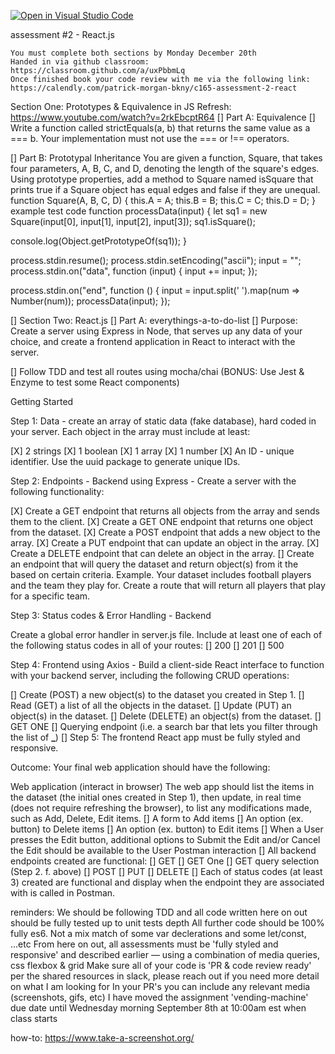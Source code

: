 [![Open in Visual Studio Code](https://classroom.github.com/assets/open-in-vscode-f059dc9a6f8d3a56e377f745f24479a46679e63a5d9fe6f495e02850cd0d8118.svg)](https://classroom.github.com/online_ide?assignment_repo_id=6605845&assignment_repo_type=AssignmentRepo)

assessment #2 - React.js

    You must complete both sections by Monday December 20th
    Handed in via github classroom: https://classroom.github.com/a/uxPbbmLq
    Once finished book your code review with me via the following link: https://calendly.com/patrick-morgan-bkny/c165-assessment-2-react

Section One: Prototypes & Equivalence in JS
Refresh: https://www.youtube.com/watch?v=2rkEbcptR64
[] Part A: Equivalence
[] Write a function called strictEquals(a, b) that returns the same value as a === b.
    Your implementation must not use the === or !== operators.

[] Part B: Prototypal Inheritance
You are given a function, Square, that takes four parameters, A, B, C, and D, denoting the length of the square's edges.
Using prototype properties, add a method to Square named isSquare that prints true if a Square object has equal edges and false if they are unequal.
function Square(A, B, C, D) {
this.A = A;
this.B = B;
this.C = C;
this.D = D;
}
example test code
function processData(input) {
let sq1 = new Square(input[0], input[1], input[2], input[3]);
sq1.isSquare();

console.log(Object.getPrototypeOf(sq1));
}

process.stdin.resume();
process.stdin.setEncoding("ascii");
input = "";
process.stdin.on("data", function (input) {
input += input;
});

process.stdin.on("end", function () {
input = input.split(' ').map(num => Number(num));
processData(input);
});

[] Section Two: React.js
[] Part A: everythings-a-to-do-list
[] Purpose: Create a server using Express in Node, that serves up any data of your choice, and create a frontend application in React to interact with the server.

[] Follow TDD and test all routes using mocha/chai (BONUS: Use Jest & Enzyme to test some React components)

Getting Started

Step 1: Data - create an array of static data (fake database), hard coded in your server. Each object in the array must include at least:

[X] 2 strings
[X] 1 boolean
[X] 1 array
[X] 1 number
[X] An ID - unique identifier. Use the uuid package to generate unique IDs.

Step 2: Endpoints - Backend using Express - Create a server with the following functionality:

[X] Create a GET endpoint that returns all objects from the array and sends them to the client.
[X] Create a GET ONE endpoint that returns one object from the dataset.
[X] Create a POST endpoint that adds a new object to the array.
[X] Create a PUT endpoint that can update an object in the array.
[X] Create a DELETE endpoint that can delete an object in the array.
[] Create an endpoint that will query the dataset and return object(s) from it the based on certain criteria.
Example. Your dataset includes football players and the team they play for. Create a route that will return all players that play for a specific team.

Step 3: Status codes & Error Handling - Backend

Create a global error handler in server.js file.
Include at least one of each of the following status codes in all of your routes:
[] 200
[] 201
[] 500

Step 4: Frontend using Axios - Build a client-side React interface to function with your backend server, including the following CRUD operations:

[] Create (POST) a new object(s) to the dataset you created in Step 1.
[] Read (GET) a list of all the objects in the dataset.
[] Update (PUT) an object(s) in the dataset.
[] Delete (DELETE) an object(s) from the dataset.
[] GET ONE
[] Querying endpoint (i.e. a search bar that lets you filter through the list of ****\_****)
[] Step 5: The frontend React app must be fully styled and responsive.

Outcome:
Your final web application should have the following:

Web application (interact in browser)
The web app should list the items in the dataset (the initial ones created in Step 1), then update,
in real time (does not require refreshing the browser), to list any modifications made, such as Add, Delete, Edit items.
[] A form to Add items
[] An option (ex. button) to Delete items
[] An option (ex. button) to Edit items
[] When a User presses the Edit button, additional options to Submit the Edit and/or Cancel the Edit should be available to the User
Postman interaction
[] All backend endpoints created are functional:
[] GET
[] GET One
[] GET query selection (Step 2. f. above)
[] POST
[] PUT
[] DELETE
[] Each of status codes (at least 3) created are functional and display when the endpoint they are associated with is called in Postman.

reminders:
We should be following TDD and all code written here on out should be fully tested up to unit tests depth
All further code should be 100% fully es6. Not a mix match of some var declerations and some let/const, ...etc
From here on out, all assessments must be 'fully styled and responsive' and described earlier — using a combination of media queries, css flexbox & grid
Make sure all of your code is 'PR & code review ready' per the shared resources in slack, please reach out if you need more detail on what I am looking for
In your PR's you can include any relevant media (screenshots, gifs, etc)
I have moved the assignment 'vending-machine' due date until Wednesday morning September 8th at 10:00am est when class starts

how-to:
https://www.take-a-screenshot.org/
